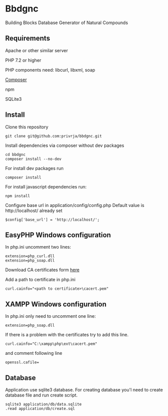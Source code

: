 # Bbdgnc
Building Blocks Database Generator of Natural Compounds

## Requirements
Apache or other similar server

PHP 7.2 or higher

PHP components need: libcurl, libxml, soap

[Composer](https://getcomposer.org/download/)

npm

SQLite3

## Install
Clone this repository
    
    git clone git@github.com:privrja/bbdgnc.git

Install dependencies via composer without dev packages

    cd bbdgnc
    composer install --no-dev

For install dev packages run

    composer install
    
For install javascript dependencies run:
    
    npm install    
    
Configure base url in application/config/config.php
Default value is http://localhost/ already set

    $config['base_url'] = 'http://localhost/';
    
## EasyPHP Windows configuration

In php.ini uncomment two lines:
    
    extension=php_curl.dll
    extension=php_soap.dll

Download CA certificates form [here](https://curl.haxx.se/docs/caextract.html)     

Add a path to certificate in php.ini

    curl.cainfo="<path to certificate>\cacert.pem"
    
## XAMPP Windows configuration

In php.ini only need to uncomment one line:

    extension=php_soap.dll
    
If there is a problem with the certificates try to add this line.

    curl.cainfo="C:\xampp\php\ext\cacert.pem"
 
and comment following line

    openssl.cafile=

## Database

Application use sqlite3 database.
For creating database you'l need to create database file and run create script.

    sqlite3 application/db/data.sqlite
    .read application/db/create.sql

